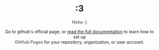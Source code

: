 <h1 align="center">:3</h1>

<p align="center"><strong style="color: #787878">Hehe :)</strong></p>

<p align="center">
Go to github's official page, or <a href="https://www.guthib.com">read the full documentation</a> to learn how to set up <br><strong style="color: #787880"> GitHub Pages </strong> for your repository, organization, or user account.
</p>
